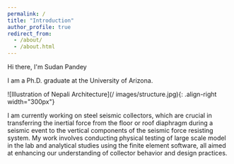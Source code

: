 ```yaml
---
permalink: /
title: "Introduction"
author_profile: true
redirect_from:
  - /about/
  - /about.html
---
```


Hi there, I'm Sudan Pandey

I am a Ph.D. graduate at the University of Arizona.

![Illustration of Nepali Architecture](/
  images/structure.jpg){: .align-right width="300px"}

I am currently working on steel seismic collectors, which are crucial in transferring the inertial force from the floor or roof diaphragm during a seismic event to the vertical components of the seismic force resisting system. My work involves conducting physical testing of large scale model in the lab and analytical studies using the finite element software, all aimed at enhancing our understanding of collector behavior and design practices.
